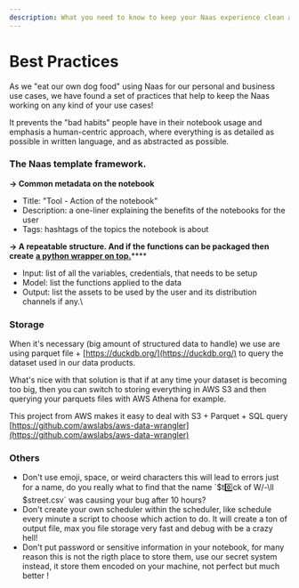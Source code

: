 ```yaml
---
description: What you need to know to keep your Naas experience clean and safe.
---
```


# Best Practices

As we "eat our own dog food" using Naas for our personal and business use cases, we have found a set of practices that help to keep the Naas working on any kind of your use cases!

It prevents the "bad habits" people have in their notebook usage and emphasis a human-centric approach, where everything is as detailed as possible in written language, and as abstracted as possible.

### The Naas template framework.

**→ Common  metadata on the notebook**

* Title: "Tool - Action of the notebook"
* Description: a one-liner explaining the benefits of the notebooks for the user
* Tags: hashtags of the topics the notebook is about

**→ A repeatable structure. And if the functions can be packaged then create** [**a python wrapper on top.**](../drivers/)****

* Input: list of all the variables, credentials, that needs to be setup
* Model: list the functions applied to the data
* Output: list the assets to be used by the user and its distribution channels if any.\


### Storage&#x20;

When it's necessary (big amount of structured data to handle) we use are using parquet file + [https://duckdb.org/](https://duckdb.org/) to query the dataset used in our data products.

What's nice with that solution is that if at any time your dataset is becoming too big, then you can switch to storing everything in AWS S3 and then querying your parquets files with AWS Athena for example.

This project from AWS makes it easy to deal with S3 + Parquet + SQL query [https://github.com/awslabs/aws-data-wrangler](https://github.com/awslabs/aws-data-wrangler)



### Others

* Don't use emoji, space, or weird characters this will lead to errors just for a name, do you really what to find that the name \`$t0️⃣ck of W/-\ll $street.csv\` was causing your bug after 10 hours?
* Don't create your own scheduler within the scheduler, like schedule every minute a script to choose which action to do. It will create a ton of output file, max you file storage very fast and debug with be a crazy hell!
* Don't put password or sensitive information in your notebook, for many reason this is not the rigth place to store them,  use our secret system instead, it store them encoded on your machine, not perfect but much better ! &#x20;

